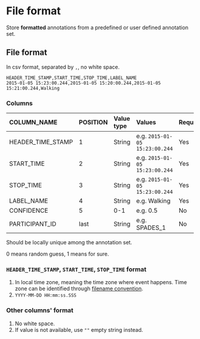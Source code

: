# File format

Store **formatted** annotations from a predefined or user defined annotation set.

## File format

In csv format, separated by `,`, no white space.

```text
HEADER_TIME_STAMP,START_TIME,STOP_TIME,LABEL_NAME
2015-01-05 15:23:00.244,2015-01-05 15:20:00.244,2015-01-05 15:21:00.244,Walking
```

### Columns

| COLUMN\_NAME | POSITION | Value type | Values | Required |
| :--- | :--- | :--- | :--- | :--- |
| HEADER\_TIME\_STAMP | 1 | String | e.g. `2015-01-05 15:23:00.244` | Yes |
| START\_TIME | 2 | String | e.g. `2015-01-05 15:23:00.244` | Yes |
| STOP\_TIME | 3 | String | e.g. `2015-01-05 15:23:00.244` | Yes |
| LABEL\_NAME | 4 | String | e.g. Walking | Yes |
| CONFIDENCE | 5 | 0-1 | e.g. 0.5 | No |
| PARTICIPANT\_ID | last | String | e.g. SPADES\_1 | No |

Should be locally unique among the annotation set.

0 means random guess, 1 means for sure.

### `HEADER_TIME_STAMP`, `START_TIME`, `STOP_TIME` format

1. In local time zone, meaning the time zone where event happens. Time zone can be identified through [filename convention](file-format.md).
2. `YYYY-MM-DD HH:mm:ss.SSS`

### Other columns' format

1. No white space.
2. If value is not available, use `""` empty string instead.

